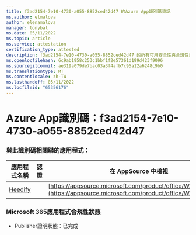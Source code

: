 ```yaml
---
title: f3ad2154-7e10-4730-a055-8852ced42d47 的Azure App識別碼資訊
ms.author: elmalova
author: elenamalova
manager: tonybal
ms.date: 05/11/2022
ms.topic: article
ms.service: attestation
certification_type: attested
description: f3ad2154-7e10-4730-a055-8852ced42d47 的所有可用安全性與合規性資訊。
ms.openlocfilehash: 6c9ab1958c253c1bbf1f2e57361d199d423f9096
ms.sourcegitcommit: ae319a079de7bac03a3f4afb7c95a12a6248c9b0
ms.translationtype: MT
ms.contentlocale: zh-TW
ms.lasthandoff: 05/11/2022
ms.locfileid: "65356176"
---
```

# <a name="azure-app-id-f3ad2154-7e10-4730-a055-8852ced42d47"></a>Azure App識別碼：f3ad2154-7e10-4730-a055-8852ced42d47


### <a name="apps-associated-with-this-id"></a>與此識別碼相關聯的應用程式：
| **應用程式名稱** | **認證** | **在 AppSource 中檢視** |
|--------------|---------------|-----------------------|
| [Heedify](../forward/WA200003512.md) |  | [https://appsource.microsoft.com/product/office/WA200003512](https://appsource.microsoft.com/product/office/WA200003512) |

### <a name="microsoft-365-app-compliance-status"></a>Microsoft 365應用程式合規性狀態
- Publisher證明狀態：已完成
